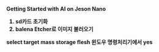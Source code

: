 <b> Getting Started with AI on Jeson Nano

1. sd카드 초기화
2. balena Etcher로 이미지 불러오기

select target
mass storage 
flesh
윈도우 명령처리기에서 yes
